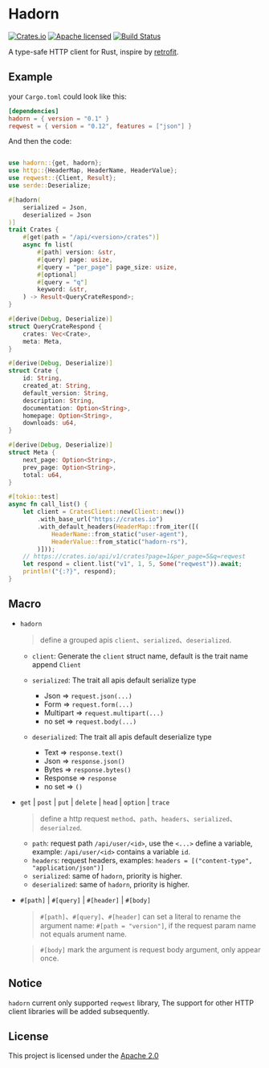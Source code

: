 # Hadorn

[![Crates.io][crates-badge]][crates-url]
[![Apache licensed][apache-badge]][apache-url]
[![Build Status][actions-badge]][actions-url]

[crates-badge]: https://img.shields.io/crates/v/hadorn.svg
[crates-url]: https://crates.io/crates/hadorn
[apache-badge]: https://img.shields.io/badge/license-Aapche-blue.svg
[apache-url]: LICENSE
[actions-badge]: https://github.com/w-sodalite/hadorn/workflows/CI/badge.svg
[actions-url]: https://github.com/w-sodalite/hadorn/actions?query=workflow%3ACI


A type-safe HTTP client for Rust, inspire by [retrofit](https://github.com/square/retrofit).

## Example

your `Cargo.toml` could look like this:

```toml
[dependencies]
hadorn = { version = "0.1" }
reqwest = { version = "0.12", features = ["json"] }
```

And then the code:

```rust

use hadorn::{get, hadorn};
use http::{HeaderMap, HeaderName, HeaderValue};
use reqwest::{Client, Result};
use serde::Deserialize;

#[hadorn(
    serialized = Json,
    deserialized = Json
)]
trait Crates {
    #[get(path = "/api/<version>/crates")]
    async fn list(
        #[path] version: &str,
        #[query] page: usize,
        #[query = "per_page"] page_size: usize,
        #[optional]
        #[query = "q"]
        keyword: &str,
    ) -> Result<QueryCrateRespond>;
}

#[derive(Debug, Deserialize)]
struct QueryCrateRespond {
    crates: Vec<Crate>,
    meta: Meta,
}

#[derive(Debug, Deserialize)]
struct Crate {
    id: String,
    created_at: String,
    default_version: String,
    description: String,
    documentation: Option<String>,
    homepage: Option<String>,
    downloads: u64,
}

#[derive(Debug, Deserialize)]
struct Meta {
    next_page: Option<String>,
    prev_page: Option<String>,
    total: u64,
}

#[tokio::test]
async fn call_list() {
    let client = CratesClient::new(Client::new())
        .with_base_url("https://crates.io")
        .with_default_headers(HeaderMap::from_iter([(
            HeaderName::from_static("user-agent"),
            HeaderValue::from_static("hadorn-rs"),
        )]));
    // https://crates.io/api/v1/crates?page=1&per_page=5&q=reqwest
    let respond = client.list("v1", 1, 5, Some("reqwest")).await;
    println!("{:?}", respond);
}
```

## Macro

- `hadorn`

    > define a grouped apis `client`、`serialized`、`deserialized`.

    - `client`: Generate the `client` struct name, default is the trait name append `Client`
  
    - `serialized`: The trait all apis default serialize type
      - Json  => `request.json(...)`
      - Form => `request.form(...)`
      - Multipart => `request.multipart(...)`
      - no set =>  `request.body(...)`

    - `deserialized`: The trait all apis default deserialize type
      - Text => `response.text()`
      - Json => `response.json()`
      - Bytes => `response.bytes()`
      - Response => `response`
      - no set => `()`

- `get` | `post` | `put` | `delete` | `head` | `option` | `trace`

    > define a http request `method`、`path`、`headers`、`serialized`、`deserialzed`.

    - `path`: request path `/api/user/<id>`, use the `<...>` define a variable, example: `/api/user/<id>` contains a variable `id`.
    - `headers`: request headers, examples: `headers = [("content-type", "application/json")]`
    - `serialized`: same of `hadorn`, priority is higher.
    - `deserialized`: same of `hadorn`, priority is higher.


- `#[path]` | `#[query]` | `#[header]` | `#[body]`
  
    > `#[path]`、`#[query]`、`#[header]` can set a literal to rename the argument name: `#[path = "version"]`, if the request param name not equals arument name. 

    > `#[body]` mark the argument is request body argument, only appear once.



## Notice

`hadorn` current only supported `reqwest` library, The support for other HTTP client libraries will be added
subsequently.

## License

This project is licensed under the [Apache 2.0](./LICENSE)